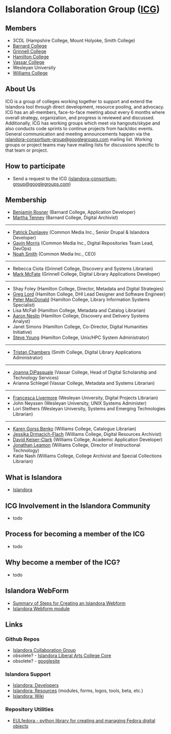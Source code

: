 # Islandora Collaboration Group ([ICG](https://github.com/Islandora-Collaboration-Group))

## Members

* 3CDL (Hampshire College, Mount Holyoke, Smith College)
* [Barnard College](http://digitalcollections.barnard.edu)
* [Grinnell College](http://digital.grinnell.edu)
* [Hamilton College](http://dhinitiative.org)
* [Vassar College](https://digitallibrary.vassar.edu)
* Wesleyan University
* [Williams College](http://unbound.williams.edu)

## About Us

ICG is a group of colleges working together to support and extend the Islandora tool through direct development, resource pooling, and advocacy.
ICG has an all-members, face-to-face meeting about every 6 months where overall strategy, organization, and progress is reviewed and discussed. Additionally, ICG has working groups which meet via hangouts/skype and also conducts code sprints to continue projects from hack/doc events.
General communication and meeting announcements happen via the islandora-consortium-group@googlegroups.com mailing list. Working groups or project teams may have mailing lists for discussions specific to that team or project.

## How to participate

* Send a request to the ICG (islandora-consortium-group@googlegroups.com)


## Membership

* [Benjamin Rosner](https://github.com/br2490) (Barnard College, Application Developer)
* [Martha Tenney](https://github.com/MarthaTenney) (Barnard College, Digital Archivist)
---
* [Patrick Dunlavey](https://github.com/patdunlavey) (Common Media Inc., Senior Drupal & Islandora Developer)
* [Gavin Morris](https://github.com/g7morris) (Common Media Inc., Digital Repositories Team Lead, DevOps)
* [Noah Smith](https://github.com/noahwsmith) (Common Media Inc., CEO)
---
* Rebecca Ciota (Grinnell College, Discovery and Systems Librarian)
* [Mark McFate](https://github.com/McFateM) (Grinnell College, Digital Library Applications Developer)
---
* Shay Foley (Hamilton College, Director, Metadata and Digital Strategies)
* [Greg Lord](https://github.com/gplord) (Hamilton College, DHI Lead Designer and Software Engineer)
* [Peter MacDonald](https://github.com/dhinitiative) (Hamilton College, Library Information Systems Specialist)
* Lisa McFall (Hamilton College, Metadata and Catalog Librarian)
* [Aaron Neslin](https://github.com/aneslin) (Hamilton College, Discovery and Delivery Systems Analyst)
* Janet Simons (Hamilton College, Co-Director, Digital Humanities Initiative)
* [Steve Young](https://github.com/hamhpc) (Hamilton College, Unix/HPC System Administrator)
---
* [Tristan Chambers](https://github.com/TristanSmithlib) (Smith College, Digital Library Applications Administrator)
---
* [Joanna DiPasquale](https://github.com/jjdipasquale) (Vassar College, Head of Digital Scholarship and Technology Services)
* Arianna Schlegel (Vassar College, Metadata and Systems Librarian)
---
* [Francesca Livermore](https://github.com/bookishgirl) (Wesleyan University, Digital Projects Librarian)
* John Neyssen (Wesleyan University, UNIX Systems Administer)
* Lori Stethers (Wesleyan University, Systems and Emerging Technologies Librarian)
---
* [Karen Gorss Benko](https://github.com/kgb1420) (Williams College, Catalogue Librarian)
* [Jessika Drmacich-Flach](https://github.com/jgd1) (Williams College, Digital Resources Archivist)
* [David Keiser-Clark](https://github.com/dwk2) (Williams College, Academic Application Developer)
* [Jonathan Leamon](https://github.com/jmleamon) (Williams College, Director of Instructional Technology)
* Katie Nash (Williams College, College Archivist and Special Collections Librarian)


## What is Islandora

* [Islandora](http://islandora.ca)

## ICG Involvement in the Islandora Community

* todo

## Process for becoming a member of the ICG

* todo

## Why become a member of the ICG?

* todo

## Islandora WebForm

* [Summary of Steps for Creating an Islandora Webform](https://sites.google.com/site/islandoraconsortiagroup/home/iw-module/iw-brief-steps)
* [Islandora Webform module](https://sites.google.com/site/islandoraconsortiagroup/home/iw-module)


## Links

### Github Repos

* [Islandora Collaboration Group](https://github.com/Islandora-Collaboration-Group)
* obsolete? - [Islandora Liberal Arts College Core](https://github.com/islandora-liberal-arts-college-core)
* obsolete? - [googlesite](https://sites.google.com/site/islandoraconsortiagroup/home/useful-links)

### Islandora Support
* [Islandora: Developers](http://islandora.ca/developers)
* [Islandora: Resources](http://islandora.ca/resources) (modules, forms, logos, tools, beta, etc.)
* [Islandora: Wiki](https://github.com/islandora/islandora/wiki)

### Repository Utilities
* [EULfedora - python library for creating and managing Fedora digital objects](http://eulfedora.readthedocs.io/en/1.7.2/)
